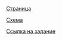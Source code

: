 [Страница](http://kodaktor.ru/x/abcde_eaf5d)

[Схема](https://kodaktor.ru/?!=vwxyz_abb08)

[Ссылка на задание](https://moodle.herzen.spb.ru/pluginfile.php/185510/mod_label/intro/XSD-2018.pdf)
